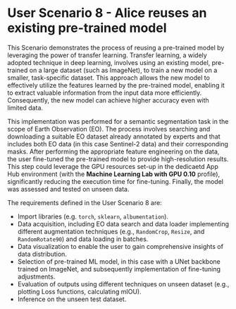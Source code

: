 # User Scenario 8 -​ Alice reuses an existing pre-trained model

This Scenario demonstrates the process of reusing a pre-trained model by leveraging the power of transfer learning. Transfer learning, a widely adopted technique in deep learning, involves using an existing model, pre-trained on a large dataset (such as ImageNet), to train a new model on a smaller, task-specific dataset. This approach allows the new model to effectively utilize the features learned by the pre-trained model, enabling it to extract valuable information from the input data more efficiently. Consequently, the new model can achieve higher accuracy even with limited data.

This implementation was performed for a semantic segmentation task in the scope of Earth Observation (EO). The process involves searching and downloading a suitable EO dataset already annotated by experts and that includes both EO data (in this case Sentinel-2 data) and their corresponding masks. After performing the appropriate feature engineering on the data, the user fine-tuned the pre-trained model to provide high-resolution results. This step could leverage the GPU resources set-up in the dedicaetd App Hub environment (with the **Machine Learning Lab with GPU 0.10** profile), significantly reducing the execution time for fine-tuning. Finally, the model was assessed and tested on unseen data.

The requirements defined in the User Scenario 8 are:

* Import libraries (e.g. `torch`, `sklearn`, `albumentation`).
* Data acquisition, including EO data search and data loader implementing different augmentation techniques (e.g., `RandomCrop`, `Resize`, and `RandomRotate90`) and data loading in batches.
* Data visualization to enable the user to gain comprehensive insights of data distribution.
* Selection of pre-trained ML model, in this case with a UNet backbone trained on ImageNet, and subsequently implementation of fine-tuning adjustments.
* Evaluation of outputs using different techniques on unseen dataset (e.g., plotting Loss functions, calculating mIOU).
* Inference on the unseen test dataset.